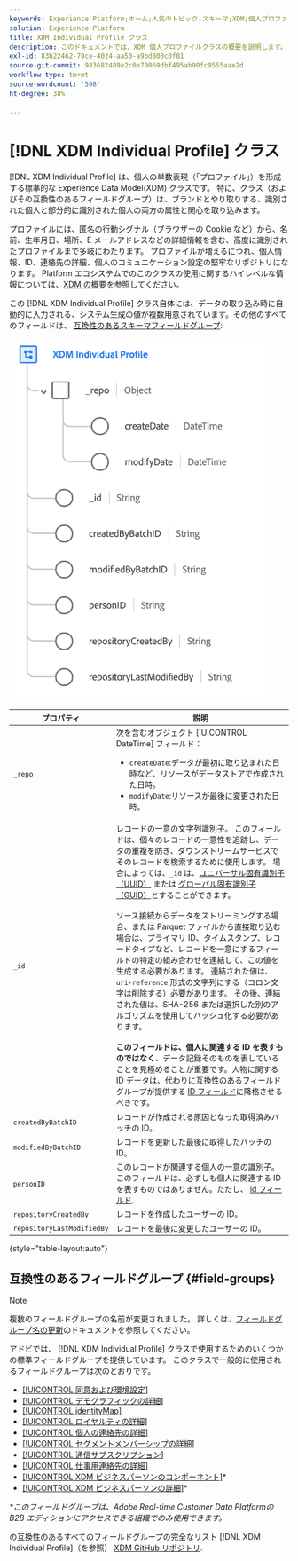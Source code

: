 ```yaml
---
keywords: Experience Platform;ホーム;人気のトピック;スキーマ;XDM;個人プロファイル;フィールド;identityMap;ID マップ;スキーマデザイン;マップ;結合スキーマ;和集合
solution: Experience Platform
title: XDM Individual Profile クラス
description: このドキュメントでは、XDM 個人プロファイルクラスの概要を説明します。
exl-id: 83b22462-79ce-4024-aa50-a9bd800c0f81
source-git-commit: 983682489e2c0e70069dbf495ab90fc9555aae2d
workflow-type: tm+mt
source-wordcount: '598'
ht-degree: 38%

---
```


# [!DNL XDM Individual Profile] クラス

[!DNL XDM Individual Profile] は、個人の単数表現（「プロファイル」）を形成する標準的な Experience Data Model(XDM) クラスです。 特に、クラス（およびその互換性のあるフィールドグループ）は、ブランドとやり取りする、識別された個人と部分的に識別された個人の両方の属性と関心を取り込みます。

プロファイルには、匿名の行動シグナル（ブラウザーの Cookie など）から、名前、生年月日、場所、E メールアドレスなどの詳細情報を含む、高度に識別されたプロファイルまで多岐にわたります。 プロファイルが増えるにつれ、個人情報、ID、連絡先の詳細、個人のコミュニケーション設定の堅牢なリポジトリになります。 Platform エコシステムでのこのクラスの使用に関するハイレベルな情報については、[XDM の概要](../home.md#data-behaviors)を参照してください。

この [!DNL XDM Individual Profile] クラス自体には、データの取り込み時に自動的に入力される、システム生成の値が複数用意されています。その他のすべてのフィールドは、 [互換性のあるスキーマフィールドグループ](#field-groups):

![](../images/classes/individual-profile.png)

| プロパティ | 説明 |
| --- | --- |
| `_repo` | 次を含むオブジェクト [!UICONTROL DateTime] フィールド： <ul><li>`createDate`:データが最初に取り込まれた日時など、リソースがデータストアで作成された日時。</li><li>`modifyDate`:リソースが最後に変更された日時。</li></ul> |
| `_id` | レコードの一意の文字列識別子。 このフィールドは、個々のレコードの一意性を追跡し、データの重複を防ぎ、ダウンストリームサービスでそのレコードを検索するために使用します。 場合によっては、`_id` は、[ユニバーサル固有識別子（UUID）](https://tools.ietf.org/html/rfc4122) または [グローバル固有識別子（GUID）](https://docs.microsoft.com/ja-jp/dotnet/api/system.guid?view=net-5.0)とすることができます。<br><br>ソース接続からデータをストリーミングする場合、または Parquet ファイルから直接取り込む場合は、プライマリ ID、タイムスタンプ、レコードタイプなど、レコードを一意にするフィールドの特定の組み合わせを連結して、この値を生成する必要があります。 連結された値は、`uri-reference` 形式の文字列にする（コロン文字は削除する）必要があります。 その後、連結された値は、SHA-256 または選択した別のアルゴリズムを使用してハッシュ化する必要があります。<br><br>**このフィールドは、個人に関連する ID を表すものではなく**、データ記録そのものを表していることを見極めることが重要です。人物に関する ID データは、代わりに互換性のあるフィールドグループが提供する [ID フィールド](../schema/composition.md#identity)に降格させるべきです。 |
| `createdByBatchID` | レコードが作成される原因となった取得済みバッチの ID。 |
| `modifiedByBatchID` | レコードを更新した最後に取得したバッチの ID。 |
| `personID` | このレコードが関連する個人の一意の識別子。 このフィールドは、必ずしも個人に関連する ID を表すものではありません。ただし、 [id フィールド](../schema/composition.md#identity). |
| `repositoryCreatedBy` | レコードを作成したユーザーの ID。 |
| `repositoryLastModifiedBy` | レコードを最後に変更したユーザーの ID。 |

{style=&quot;table-layout:auto&quot;}

## 互換性のあるフィールドグループ {#field-groups}

>[!NOTE]
>
>複数のフィールドグループの名前が変更されました。 詳しくは、[フィールドグループ名の更新](../field-groups/name-updates.md)のドキュメントを参照してください。

アドビでは、 [!DNL XDM Individual Profile] クラスで使用するためのいくつかの標準フィールドグループを提供しています。 このクラスで一般的に使用されるフィールドグループは次のとおりです。

* [[!UICONTROL 同意および環境設定]](../field-groups/profile/consents.md)
* [[!UICONTROL デモグラフィックの詳細]](../field-groups/profile/demographic-details.md)
* [[!UICONTROL identityMap]](../field-groups/profile/identitymap.md)
* [[!UICONTROL ロイヤルティの詳細]](../field-groups/profile/loyalty-details.md)
* [[!UICONTROL 個人の連絡先の詳細]](../field-groups/profile/personal-contact-details.md)
* [[!UICONTROL セグメントメンバーシップの詳細]](../field-groups/profile/segmentation.md)
* [[!UICONTROL 通信サブスクリプション]](../field-groups/profile/telecom-subscription.md)
* [[!UICONTROL 仕事用連絡先の詳細]](../field-groups/profile/work-contact-details.md)
* [[!UICONTROL XDM ビジネスパーソンのコンポーネント]](../field-groups/profile/business-person-components.md)\*
* [[!UICONTROL XDM ビジネスパーソンの詳細]](../field-groups/profile/business-person-details.md)\*

*\*このフィールドグループは、Adobe Real-time Customer Data Platformの B2B エディションにアクセスできる組織でのみ使用できます。*

の互換性のあるすべてのフィールドグループの完全なリスト [!DNL XDM Individual Profile]（を参照） [XDM GitHub リポジトリ](https://github.com/adobe/xdm/tree/master/components/fieldgroups/profile).

